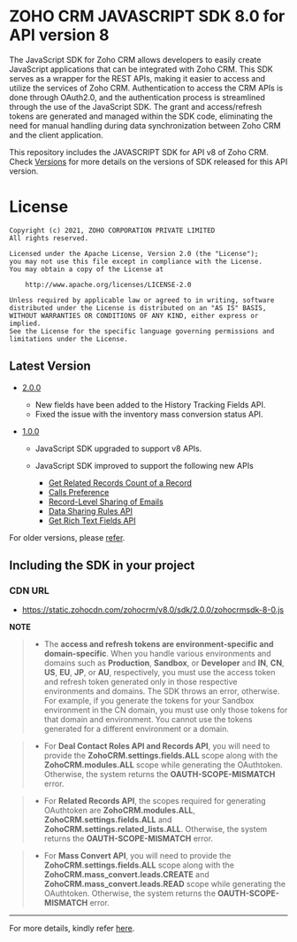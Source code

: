 # ZOHO CRM JAVASCRIPT SDK 8.0 for API version 8

The JavaScript SDK for Zoho CRM allows developers to easily create JavaScript applications that can be integrated with Zoho CRM. This SDK serves as a wrapper for the REST APIs, making it easier to access and utilize the services of Zoho CRM. 
Authentication to access the CRM APIs is done through OAuth2.0, and the authentication process is streamlined through the use of the JavaScript SDK. The grant and access/refresh tokens are generated and managed within the SDK code, eliminating the need for manual handling during data synchronization between Zoho CRM and the client application.

This repository includes the JAVASCRIPT SDK for API v8 of Zoho CRM. Check [Versions](https://github.com/zoho/zohocrm-javascript-sdk-8.0/releases) for more details on the versions of SDK released for this API version.

License
=======

    Copyright (c) 2021, ZOHO CORPORATION PRIVATE LIMITED 
    All rights reserved. 

    Licensed under the Apache License, Version 2.0 (the "License"); 
    you may not use this file except in compliance with the License. 
    You may obtain a copy of the License at 
    
        http://www.apache.org/licenses/LICENSE-2.0 
    
    Unless required by applicable law or agreed to in writing, software 
    distributed under the License is distributed on an "AS IS" BASIS, 
    WITHOUT WARRANTIES OR CONDITIONS OF ANY KIND, either express or implied. 
    See the License for the specific language governing permissions and 
    limitations under the License.

## Latest Version

- [2.0.0](/versions/2.0.0/README.md)

    - New fields have been added to the History Tracking Fields API. 
    - Fixed the issue with the inventory mass conversion status API.

- [1.0.0](/versions/1.0.0/README.md)

    - JavaScript SDK upgraded to support v8 APIs.

    - JavaScript SDK improved to support the following new APIs

      - [Get Related Records Count of a Record](https://www.zoho.com/crm/developer/docs/api/v8/get-related-records-count.html)
      - [Calls Preference](https://www.zoho.com/crm/developer/docs/api/v8/get-calls-preferences.html)
      - [Record-Level Sharing of Emails](https://www.zoho.com/crm/developer/docs/api/v8/share-emails.html)
      - [Data Sharing Rules API](https://www.zoho.com/crm/developer/docs/api/v8/data-sharing-rules.html)
      - [Get Rich Text Fields API](https://www.zoho.com/crm/developer/docs/api/v8/get-rich-text-fields.html)

For older versions, please [refer](https://github.com/zoho/zohocrm-javascript-sdk-8.0/releases).


## Including the SDK in your project

### CDN URL

- https://static.zohocdn.com/zohocrm/v8.0/sdk/2.0.0/zohocrmsdk-8-0.js

**NOTE** 

> - The **access and refresh tokens are environment-specific and domain-specific**. When you handle various environments and domains such as **Production**, **Sandbox**, or **Developer** and **IN**, **CN**, **US**, **EU**, **JP**, or **AU**, respectively, you must use the access token and refresh token generated only in those respective environments and domains. The SDK throws an error, otherwise.
For example, if you generate the tokens for your Sandbox environment in the CN domain, you must use only those tokens for that domain and environment. You cannot use the tokens generated for a different environment or a domain.

> - For **Deal Contact Roles API and Records API**, you will need to provide the **ZohoCRM.settings.fields.ALL** scope along with the **ZohoCRM.modules.ALL** scope while generating the OAuthtoken. Otherwise, the system returns the **OAUTH-SCOPE-MISMATCH** error.

> - For **Related Records API**, the scopes required for generating OAuthtoken are **ZohoCRM.modules.ALL**, **ZohoCRM.settings.fields.ALL** and **ZohoCRM.settings.related_lists.ALL**. Otherwise, the system returns the **OAUTH-SCOPE-MISMATCH** error.

> - For **Mass Convert API**, you will need to provide the **ZohoCRM.settings.fields.ALL** scope along with the **ZohoCRM.mass_convert.leads.CREATE** and **ZohoCRM.mass_convert.leads.READ** scope while generating the OAuthtoken. Otherwise, the system returns the **OAUTH-SCOPE-MISMATCH** error.

---

For more details, kindly refer [here](/versions/2.0.0/README.md).
